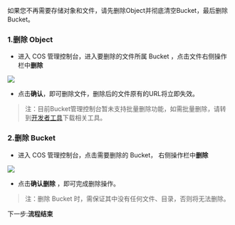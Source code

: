 
如果您不再需要存储对象和文件，请先删除Object并彻底清空Bucket，最后删除Bucket。

### 1.删除 Object

- 进入 COS 管理控制台，进入要删除的文件所属 Bucket ，点击文件右侧操作栏中**删除**

![](https://mc.qcloudimg.com/static/img/4972523a52c04f76023067bee1cfacb9/image.png)

- 点击**确认**，即可删除文件，删除后的文件原有的URL将立即失效。

> 注：目前Bucket管理控制台暂未支持批量删除功能，如需批量删除，请转到[开发者工具](https://cloud.tencent.com/document/product/436/7212)下载相关工具。


### 2.删除 Bucket

- 进入 COS 管理控制台，点击需要删除的 Bucket， 右侧操作栏中**删除**

![](https://mc.qcloudimg.com/static/img/933169d4141d0c2dec0b3e35184bdbe5/image.png)

- 点击**确认删除** ，即可完成删除操作。

> 注：删除 Bucket 时，需保证其中没有任何文件、目录，否则将无法删除。


下一步:**流程结束**
